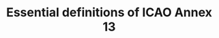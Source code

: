 ---
learningObjectiveId: "010.13.01"
parentId: "010.13"
title: Essential definitions of ICAO Annex 13
---